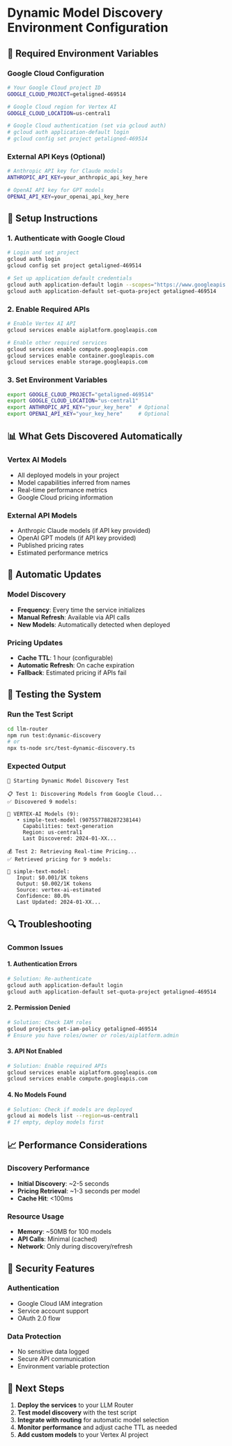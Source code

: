 # Dynamic Model Discovery Environment Configuration

## 🔧 **Required Environment Variables**

### **Google Cloud Configuration**
```bash
# Your Google Cloud project ID
GOOGLE_CLOUD_PROJECT=getaligned-469514

# Google Cloud region for Vertex AI
GOOGLE_CLOUD_LOCATION=us-central1

# Google Cloud authentication (set via gcloud auth)
# gcloud auth application-default login
# gcloud config set project getaligned-469514
```

### **External API Keys (Optional)**
```bash
# Anthropic API key for Claude models
ANTHROPIC_API_KEY=your_anthropic_api_key_here

# OpenAI API key for GPT models
OPENAI_API_KEY=your_openai_api_key_here
```

## 🚀 **Setup Instructions**

### **1. Authenticate with Google Cloud**
```bash
# Login and set project
gcloud auth login
gcloud config set project getaligned-469514

# Set up application default credentials
gcloud auth application-default login --scopes="https://www.googleapis.com/auth/cloud-platform"
gcloud auth application-default set-quota-project getaligned-469514
```

### **2. Enable Required APIs**
```bash
# Enable Vertex AI API
gcloud services enable aiplatform.googleapis.com

# Enable other required services
gcloud services enable compute.googleapis.com
gcloud services enable container.googleapis.com
gcloud services enable storage.googleapis.com
```

### **3. Set Environment Variables**
```bash
export GOOGLE_CLOUD_PROJECT="getaligned-469514"
export GOOGLE_CLOUD_LOCATION="us-central1"
export ANTHROPIC_API_KEY="your_key_here"  # Optional
export OPENAI_API_KEY="your_key_here"     # Optional
```

## 📊 **What Gets Discovered Automatically**

### **Vertex AI Models**
- All deployed models in your project
- Model capabilities inferred from names
- Real-time performance metrics
- Google Cloud pricing information

### **External API Models**
- Anthropic Claude models (if API key provided)
- OpenAI GPT models (if API key provided)
- Published pricing rates
- Estimated performance metrics

## 🔄 **Automatic Updates**

### **Model Discovery**
- **Frequency**: Every time the service initializes
- **Manual Refresh**: Available via API calls
- **New Models**: Automatically detected when deployed

### **Pricing Updates**
- **Cache TTL**: 1 hour (configurable)
- **Automatic Refresh**: On cache expiration
- **Fallback**: Estimated pricing if APIs fail

## 🧪 **Testing the System**

### **Run the Test Script**
```bash
cd llm-router
npm run test:dynamic-discovery
# or
npx ts-node src/test-dynamic-discovery.ts
```

### **Expected Output**
```
🚀 Starting Dynamic Model Discovery Test

📋 Test 1: Discovering Models from Google Cloud...
✅ Discovered 9 models:

🔹 VERTEX-AI Models (9):
   • simple-text-model (907557788287238144)
     Capabilities: text-generation
     Region: us-central1
     Last Discovered: 2024-01-XX...

💰 Test 2: Retrieving Real-time Pricing...
✅ Retrieved pricing for 9 models:

🔹 simple-text-model:
   Input: $0.001/1K tokens
   Output: $0.002/1K tokens
   Source: vertex-ai-estimated
   Confidence: 80.0%
   Last Updated: 2024-01-XX...
```

## 🔍 **Troubleshooting**

### **Common Issues**

#### **1. Authentication Errors**
```bash
# Solution: Re-authenticate
gcloud auth application-default login
gcloud auth application-default set-quota-project getaligned-469514
```

#### **2. Permission Denied**
```bash
# Solution: Check IAM roles
gcloud projects get-iam-policy getaligned-469514
# Ensure you have roles/owner or roles/aiplatform.admin
```

#### **3. API Not Enabled**
```bash
# Solution: Enable required APIs
gcloud services enable aiplatform.googleapis.com
gcloud services enable compute.googleapis.com
```

#### **4. No Models Found**
```bash
# Solution: Check if models are deployed
gcloud ai models list --region=us-central1
# If empty, deploy models first
```

## 📈 **Performance Considerations**

### **Discovery Performance**
- **Initial Discovery**: ~2-5 seconds
- **Pricing Retrieval**: ~1-3 seconds per model
- **Cache Hit**: <100ms

### **Resource Usage**
- **Memory**: ~50MB for 100 models
- **API Calls**: Minimal (cached)
- **Network**: Only during discovery/refresh

## 🔐 **Security Features**

### **Authentication**
- Google Cloud IAM integration
- Service account support
- OAuth 2.0 flow

### **Data Protection**
- No sensitive data logged
- Secure API communication
- Environment variable protection

## 🎯 **Next Steps**

1. **Deploy the services** to your LLM Router
2. **Test model discovery** with the test script
3. **Integrate with routing** for automatic model selection
4. **Monitor performance** and adjust cache TTL as needed
5. **Add custom models** to your Vertex AI project
